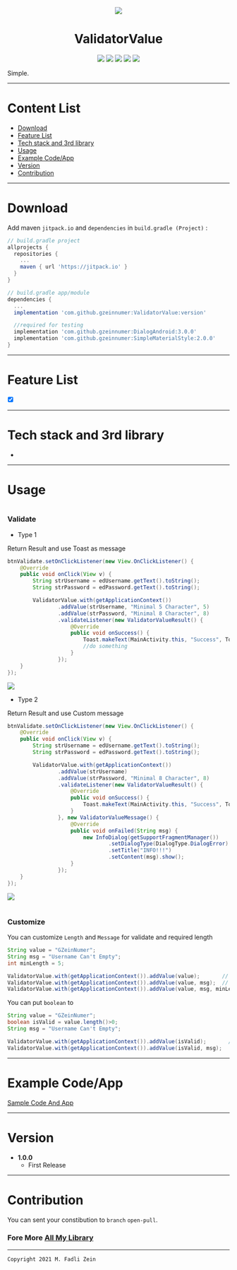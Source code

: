 <p align="center">
  <img src="https://github.com/gzeinnumer/ValidatorValue/blob/master/preview/bg.jpg"/>
</p>

<h1 align="center">
    ValidatorValue
</h1>

<p align="center">
    <a><img src="https://img.shields.io/badge/Version-0.4.0-brightgreen.svg?style=flat"></a>
    <a><img src="https://img.shields.io/badge/ID-gzeinnumer-blue.svg?style=flat"></a>
    <a><img src="https://img.shields.io/badge/Java-Suport-green?logo=java&style=flat"></a>
    <a><img src="https://img.shields.io/badge/kotlin-Suport-green?logo=kotlin&style=flat"></a>
    <a href="https://github.com/gzeinnumer"><img src="https://img.shields.io/github/followers/gzeinnumer?label=follow&style=social"></a>
    <br>
    <p>Simple.</p>
</p>

---
# Content List
* [Download](#download)
* [Feature List](#feature-list)
* [Tech stack and 3rd library](#tech-stack-and-3rd-library)
* [Usage](#usage)
* [Example Code/App](#example-codeapp)
* [Version](#version)
* [Contribution](#contribution)

---
# Download
Add maven `jitpack.io` and `dependencies` in `build.gradle (Project)` :
```gradle
// build.gradle project
allprojects {
  repositories {
    ...
    maven { url 'https://jitpack.io' }
  }
}

// build.gradle app/module
dependencies {
  ...
  implementation 'com.github.gzeinnumer:ValidatorValue:version'

  //required for testing
  implementation 'com.github.gzeinnumer:DialogAndroid:3.0.0'
  implementation 'com.github.gzeinnumer:SimpleMaterialStyle:2.0.0'
}
```

---
# Feature List
- [x] []()

---
# Tech stack and 3rd library
- []()

---
# Usage

#
### **Validate**

- Type 1

Return Result and use Toast as message
```java
btnValidate.setOnClickListener(new View.OnClickListener() {
    @Override
    public void onClick(View v) {
        String strUsername = edUsername.getText().toString();
        String strPassword = edPassword.getText().toString();

        ValidatorValue.with(getApplicationContext())
                .addValue(strUsername, "Minimal 5 Character", 5)
                .addValue(strPassword, "Minimal 8 Character", 8)
                .validateListener(new ValidatorValueResult() {
                    @Override
                    public void onSuccess() {
                        Toast.makeText(MainActivity.this, "Success", Toast.LENGTH_SHORT).show();
                        //do something
                    }
                });
    }
});
```

![](<img src="https://github.com/gzeinnumer/ValidatorValue/blob/master/preview/example1.gif"/>)

- Type 2

Return Result and use Custom message
```java
btnValidate.setOnClickListener(new View.OnClickListener() {
    @Override
    public void onClick(View v) {
        String strUsername = edUsername.getText().toString();
        String strPassword = edPassword.getText().toString();

        ValidatorValue.with(getApplicationContext())
                .addValue(strUsername)
                .addValue(strPassword, "Minimal 8 Character", 8)
                .validateListener(new ValidatorValueResult() {
                    @Override
                    public void onSuccess() {
                        Toast.makeText(MainActivity.this, "Success", Toast.LENGTH_SHORT).show();
                    }
                }, new ValidatorValueMessage() {
                    @Override
                    public void onFailed(String msg) {
                        new InfoDialog(getSupportFragmentManager())
                                .setDialogType(DialogType.DialogError)
                                .setTitle("INFO!!!")
                                .setContent(msg).show();
                    }
                });
    }
});
```

![](<img src="https://github.com/gzeinnumer/ValidatorValue/blob/master/preview/example2.gif"/>)

#
### Customize

You can customize `Length` and `Message` for validate and required length
```java
String value = "GZeinNumer";
String msg = "Username Can't Empty";
int minLength = 5;

ValidatorValue.with(getApplicationContext()).addValue(value);       // msg = "Required correct value" // minLenth = 1
ValidatorValue.with(getApplicationContext()).addValue(value, msg);  // minLenth = 1
ValidatorValue.with(getApplicationContext()).addValue(value, msg, minLength);
```

You can put `boolean` to
```java
String value = "GZeinNumer";
boolean isValid = value.length()>0;
String msg = "Username Can't Empty";

ValidatorValue.with(getApplicationContext()).addValue(isValid);       // msg = "Required correct value"
ValidatorValue.with(getApplicationContext()).addValue(isValid, msg);
```

---
# Example Code/App

[]()

[Sample Code And App](https://github.com/gzeinnumer/ValidatorValueExample)

---
# Version
- **1.0.0**
  - First Release

---
# Contribution
You can sent your constibution to `branch` `open-pull`.

### Fore More [All My Library](https://github.com/gzeinnumer#my-library-list)

---

```
Copyright 2021 M. Fadli Zein
```
